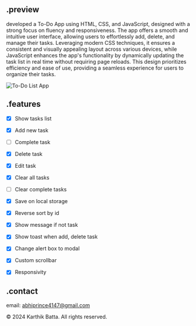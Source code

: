 ## .preview
developed a To-Do App using HTML, CSS, and JavaScript, designed with a strong focus on fluency and responsiveness. The app offers a smooth and intuitive user interface, allowing users to effortlessly add, delete, and manage their tasks. Leveraging modern CSS techniques, it ensures a consistent and visually appealing layout across various devices, while JavaScript enhances the app's functionality by dynamically updating the task list in real time without requiring page reloads. This design prioritizes efficiency and ease of use, providing a seamless experience for users to organize their tasks.

![To-Do List App](https://drive.google.com/file/d/1jB-F0FIBksMgNVs8taKYmWTKAQ9NtsUz/view?usp=sharing)
## .features
- [x] Show tasks list
- [x] Add new task
- [ ] Complete task
- [x] Delete task
- [x] Edit task
- [x] Clear all tasks
- [ ] Clear complete tasks
- [x] Save on local storage
- [x] Reverse sort by id
- [x] Show message if not task
- [x] Show toast when add, delete task
- [x] Change alert box to modal
- [x] Custom scrollbar
- [x] Responsivity


## .contact
email: abhiprince4147@gmail.com

© 2024 Karthik Batta. All rights reserved.